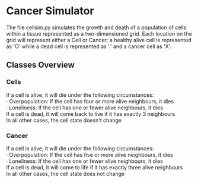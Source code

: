 # Cancer Simulator

The file cellsim.py simulates the growth and death of a population of cells within a tissue represented as a two-dimensioned grid. Each location on the grid will represent either a Cell or Cancer; a healthy alive cell is represented as 'O' while a dead cell is represented as '.' and a cancer cell as 'X'.

## Classes Overview
### Cells
If a cell is alive, it will die under the following circumstances:  
· Overpopulation: If the cell has four or more alive neighbours, it dies  
· Loneliness:  If the cell has one or fewer alive neighbours, it dies  
If a cell is dead, it will come back to live if it has exactly 3 neighbours  
In all other cases, the cell state doesn't change  
### Cancer
If a cell is alive, it will die under the following circumstances:  
· Overpopulation:  If the cell has five or more alive neighbours, it dies  
· Loneliness: If the cell has one or fewer alive neighbours, it dies  
If a cell is dead, it will come to life if it has exactly three alive neighbours  
In all other cases, the cell state does not change  
